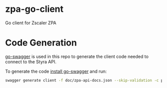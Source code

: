 # zpa-go-client

Go client for Zscaler ZPA

# Code Generation

[go-swagger](https://github.com/go-swagger/go-swagger) is used in this repo to generate the client code needed to connect to the Styra API.

To generate the code [install go-swagger](https://goswagger.io/install.html) and run:

```bash
swagger generate client -f doc/zpa-api-docs.json --skip-validation -c pkg/client -m pkg/models --default-scheme=https
```
